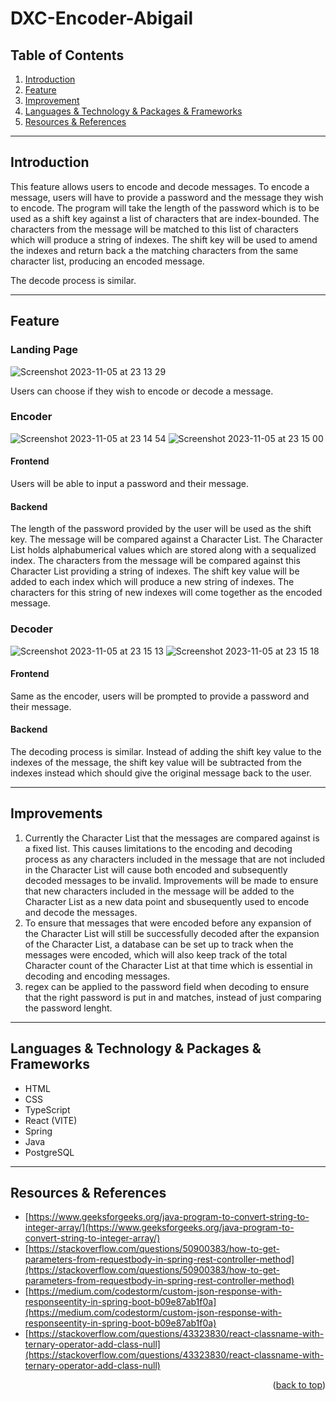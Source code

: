 <a name="readme-top"></a>
# DXC-Encoder-Abigail

## Table of Contents
1. [Introduction](#intro)
2. [Feature](#feature)
3. [Improvement](#improvements)
4. [Languages & Technology & Packages & Frameworks](#languages)
5. [Resources & References](#resources)

***
<a name="intro"></a>
## Introduction

This feature allows users to encode and decode messages. To encode a message, users will have to provide a password and the message they wish to encode. The program will take the length of the password which is to be used as a shift key against a list of characters that are index-bounded. The characters from the message will be matched to this list of characters which will produce a string of indexes. The shift key will be used to amend the indexes and return back a the matching characters from the same character list, producing an encoded message.

The decode process is similar.

***
<a name="feature"></a>
## Feature

### Landing Page
![Screenshot 2023-11-05 at 23 13 29](https://github.com/abigail-143/DXC-Encoder-Abigail/assets/106907059/a7bcfe33-3cfe-4b83-8268-74f5f87923f6)

Users can choose if they wish to encode or decode a message.

### Encoder
![Screenshot 2023-11-05 at 23 14 54](https://github.com/abigail-143/DXC-Encoder-Abigail/assets/106907059/47c0834a-3a4e-4dc8-a6ce-612076781334)
![Screenshot 2023-11-05 at 23 15 00](https://github.com/abigail-143/DXC-Encoder-Abigail/assets/106907059/c0a8093d-ed67-4fb4-b158-2fdec9a2a3bc)

#### Frontend
Users will be able to input a password and their message.

#### Backend
The length of the password provided by the user will be used as the shift key. The message will be compared against a Character List. The Character List holds alphabumerical values which are stored along with a sequalized index. The characters from the message will be compared against this Character List providing a string of indexes. The shift key value will be added to each index which will produce a new string of indexes. The characters for this string of new indexes will come together as the encoded message.

### Decoder
![Screenshot 2023-11-05 at 23 15 13](https://github.com/abigail-143/DXC-Encoder-Abigail/assets/106907059/2b13c650-3d57-477c-929d-2f5a2724d2e9)
![Screenshot 2023-11-05 at 23 15 18](https://github.com/abigail-143/DXC-Encoder-Abigail/assets/106907059/60f74590-bec9-4408-b27e-c81c7043186f)

#### Frontend
Same as the encoder, users will be prompted to provide a password and their message.

#### Backend
The decoding process is similar. Instead of adding the shift key value to the indexes of the message, the shift key value will be subtracted from the indexes instead which should give the original message back to the user.

***
<a name="improvements"></a>
## Improvements

1. Currently the Character List that the messages are compared against is a fixed list. This causes limitations to the encoding and decoding process as any characters included in the message that are not included in the Character List will cause both encoded and subsequently decoded messages to be invalid. Improvements will be made to ensure that new characters included in the message will be added to the Character List as a new data point and sbusequently used to encode and decode the messages.
2. To ensure that messages that were encoded before any expansion of the Character List will still be successfully decoded after the expansion of the Character List, a database can be set up to track when the messages were encoded, which will also keep track of the total Character count of the Character List at that time which is essential in decoding and encoding messages.
3. regex can be applied to the password field when decoding to ensure that the right password is put in and matches, instead of just comparing the password lenght.

***
<a name="languages"></a>
## Languages & Technology & Packages & Frameworks

- HTML
- CSS
- TypeScript
- React (VITE)
- Spring
- Java
- PostgreSQL

***
<a name="resources"></a>
## Resources & References

- [https://www.geeksforgeeks.org/java-program-to-convert-string-to-integer-array/](https://www.geeksforgeeks.org/java-program-to-convert-string-to-integer-array/)
- [https://stackoverflow.com/questions/50900383/how-to-get-parameters-from-requestbody-in-spring-rest-controller-method](https://stackoverflow.com/questions/50900383/how-to-get-parameters-from-requestbody-in-spring-rest-controller-method)
- [https://medium.com/codestorm/custom-json-response-with-responseentity-in-spring-boot-b09e87ab1f0a](https://medium.com/codestorm/custom-json-response-with-responseentity-in-spring-boot-b09e87ab1f0a)
- [https://stackoverflow.com/questions/43323830/react-classname-with-ternary-operator-add-class-null](https://stackoverflow.com/questions/43323830/react-classname-with-ternary-operator-add-class-null)


<p align="right">(<a href="#readme-top">back to top</a>)</p>
